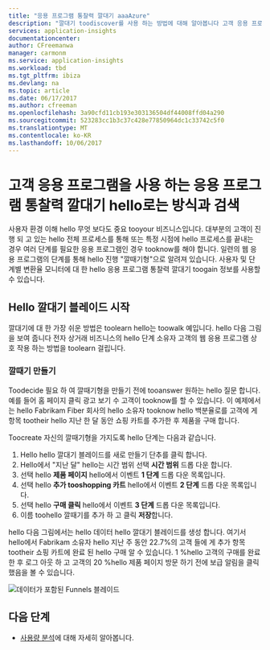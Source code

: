 ```yaml
---
title: "응용 프로그램 통찰력 깔대기 aaaAzure"
description: "깔대기 toodiscover를 사용 하는 방법에 대해 알아봅니다 고객 응용 프로그램과 상호 작용 하는 방법입니다."
services: application-insights
documentationcenter: 
author: CFreemanwa
manager: carmonm
ms.service: application-insights
ms.workload: tbd
ms.tgt_pltfrm: ibiza
ms.devlang: na
ms.topic: article
ms.date: 06/17/2017
ms.author: cfreeman
ms.openlocfilehash: 3a90cfd11cb193e303136504df44008ffd04a290
ms.sourcegitcommit: 523283cc1b3c37c428e77850964dc1c33742c5f0
ms.translationtype: MT
ms.contentlocale: ko-KR
ms.lasthandoff: 10/06/2017
---
```

# <a name="discover-how-customers-are-using-your-application-with-hello-application-insights-funnels"></a>고객 응용 프로그램을 사용 하는 응용 프로그램 통찰력 깔대기 hello로는 방식과 검색

사용자 환경 이해 hello 무엇 보다도 중요 tooyour 비즈니스입니다. 대부분의 고객이 진행 되 고 있는 hello 전체 프로세스를 통해 또는 특정 시점에 hello 프로세스를 끝내는 경우 여러 단계를 필요한 응용 프로그램인 경우 tooknow를 해야 합니다. 일련의 웹 응용 프로그램의 단계를 통해 hello 진행 "깔때기형"으로 알려져 있습니다. 사용자 및 단계별 변환율 모니터에 대 한 hello 응용 프로그램 통찰력 깔대기 toogain 정보를 사용할 수 있습니다. 

## <a name="get-started-with-hello-funnels-blade"></a>Hello 깔대기 블레이드 시작
깔대기에 대 한 가장 쉬운 방법은 toolearn hello는 toowalk 예입니다. hello 다음 그림을 보여 줍니다 전자 상거래 비즈니스의 hello 단계 소유자 고객의 웹 응용 프로그램 상호 작용 하는 방법을 toolearn 걸립니다.  

### <a name="create-your-funnel"></a>깔때기 만들기
Toodecide 필요 하 여 깔때기형을 만들기 전에 tooanswer 원하는 hello 질문 합니다. 예를 들어 홈 페이지 클릭 광고 보기 수 고객이 tooknow를 할 수 있습니다. 이 예제에서는 hello Fabrikam Fiber 회사의 hello 소유자 tooknow hello 백분율로를 고객에 게 항목 tootheir hello 지난 한 달 동안 쇼핑 카트를 추가한 후 제품을 구매 합니다.

Toocreate 자신의 깔때기형을 가지도록 hello 단계는 다음과 같습니다.

1. Hello hello 깔대기 블레이드를 새로 만들기 단추를 클릭 합니다.
1. Hello에서 "지난 달" hello는 시간 범위 선택 **시간 범위** 드롭 다운 합니다. 
1. 선택 hello **제품 페이지** hello에서 이벤트 **1 단계** 드롭 다운 목록입니다. 
1. 선택 hello **추가 tooshopping 카트** hello에서 이벤트 **2 단계** 드롭 다운 목록입니다.
1. 선택 hello **구매 클릭** hello에서 이벤트 **3 단계** 드롭 다운 목록입니다.
1. 이름 toohello 깔때기를 추가 하 고 클릭 **저장**합니다.

hello 다음 그림에서는 hello 데이터 hello 깔대기 블레이드를 생성 합니다. 여기서 hello에서 Fabrikam 소유자 hello 지난 주 동안 22.7%의 고객 들에 게 추가 항목 tootheir 쇼핑 카트에 완료 된 hello 구매 알 수 있습니다. 1 %hello 고객의 구매를 완료 한 후 로그 아웃 하 고 고객의 20 %hello 제품 페이지 방문 하기 전에 보급 알림을 클릭 했음을 볼 수 있습니다.


![데이터가 포함된 Funnels 블레이드](./media/app-insights-understand-usage-patterns/funnel1.png)

## <a name="next-steps"></a>다음 단계
- [사용량 분석](app-insights-usage-overview.md)에 대해 자세히 알아봅니다. 
